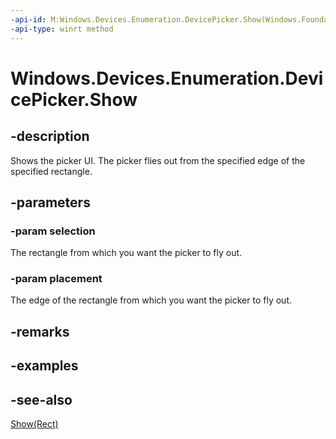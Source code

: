 ----api-id: M:Windows.Devices.Enumeration.DevicePicker.Show(Windows.Foundation.Rect,Windows.UI.Popups.Placement)
-api-type: winrt method
---<!-- Method syntaxpublic void Show(Windows.Foundation.Rect selection, Windows.UI.Popups.Placement placement)--># Windows.Devices.Enumeration.DevicePicker.Show## -descriptionShows the picker UI. The picker flies out from the specified edge of the specified rectangle.## -parameters### -param selectionThe rectangle from which you want the picker to fly out.### -param placementThe edge of the rectangle from which you want the picker to fly out.## -remarks## -examples## -see-also[Show(Rect)](devicepicker_show_97155545.md)